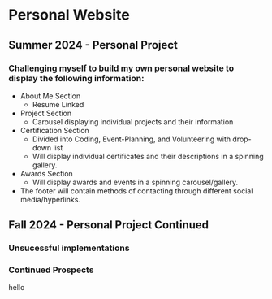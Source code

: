 # Personal Website 
## Summer 2024 - Personal Project

### Challenging myself to build my own personal website to display the following information:
- About Me Section
  - Resume Linked
- Project Section
  - Carousel displaying individual projects and their information
- Certification Section
  - Divided into Coding, Event-Planning, and Volunteering with drop-down list
  - Will display individual certificates and their descriptions in a spinning gallery. 
- Awards Section
  - Will display awards and events in a spinning carousel/gallery.
- The footer will contain methods of contacting  through different social media/hyperlinks.

## Fall 2024 - Personal Project Continued
### Unsucessful implementations

### Continued Prospects
hello